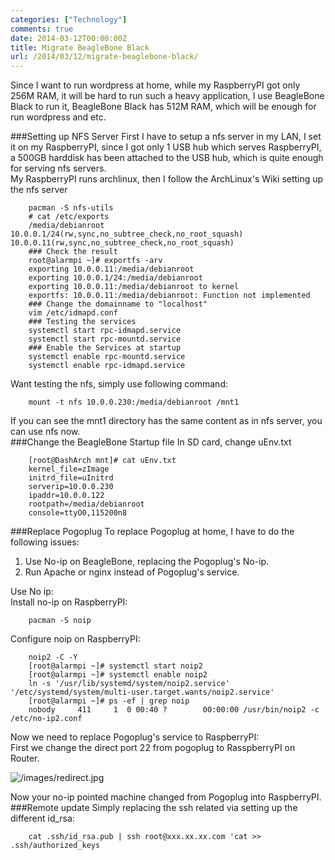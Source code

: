 ```yaml
---
categories: ["Technology"]
comments: true
date: 2014-03-12T00:00:00Z
title: Migrate BeagleBone Black
url: /2014/03/12/migrate-beaglebone-black/
---
```


Since I want to run wordpress at home, while my RaspberryPI got only 256M RAM, it will be hard to run such a heavy application, I use BeagleBone Black to run it, BeagleBone Black has 512M RAM, which will be enough for run wordpress and etc. <br />

###Setting up NFS Server
First I have to setup a nfs server in my LAN, I set it on my RaspberryPI, since I got only 1 USB hub which serves RaspberryPI, a 500GB harddisk has been attached to the USB hub, which is quite enough for serving nfs servers. <br />
My RaspberryPI runs archlinux, then I follow the ArchLinux's Wiki setting up the nfs server<br />

```
	pacman -S nfs-utils
	# cat /etc/exports
	/media/debianroot 10.0.0.1/24(rw,sync,no_subtree_check,no_root_squash) 10.0.0.11(rw,sync,no_subtree_check,no_root_squash)
	### Check the result
	root@alarmpi ~]# exportfs -arv
	exporting 10.0.0.11:/media/debianroot
	exporting 10.0.0.1/24:/media/debianroot
	exporting 10.0.0.11:/media/debianroot to kernel
	exportfs: 10.0.0.11:/media/debianroot: Function not implemented
	### Change the domainname to "localhost"
	vim /etc/idmapd.conf 
	### Testing the services
	systemctl start rpc-idmapd.service
	systemctl start rpc-mountd.service
	### Enable the Services at startup
	systemctl enable rpc-mountd.service
	systemctl enable rpc-idmapd.service

```
Want testing the nfs, simply use following command: <br />

```
	mount -t nfs 10.0.0.230:/media/debianroot /mnt1

```
If you can see the mnt1 directory has the same content as in nfs server, you can use nfs now. <br />
###Change the BeagleBone Startup file
In SD card, change uEnv.txt

```
	[root@DashArch mnt]# cat uEnv.txt
	kernel_file=zImage
	initrd_file=uInitrd
	serverip=10.0.0.230
	ipaddr=10.0.0.122
	rootpath=/media/debianroot
	console=ttyO0,115200n8

```
###Replace Pogoplug
To replace Pogoplug at home, I have to do the following issues:<br />
1. Use No-ip on BeagleBone, replacing the Pogoplug's No-ip.<br />
2. Run Apache or nginx instead of Pogoplug's service. 

Use No ip: <br />
Install no-ip on RaspberryPI:<br />

```
	pacman -S noip

```
Configure noip on RaspberryPI:<br />

```
	noip2 -C -Y
	[root@alarmpi ~]# systemctl start noip2
	[root@alarmpi ~]# systemctl enable noip2
	ln -s '/usr/lib/systemd/system/noip2.service' '/etc/systemd/system/multi-user.target.wants/noip2.service'
	[root@alarmpi ~]# ps -ef | grep noip
	nobody     411     1  0 00:40 ?        00:00:00 /usr/bin/noip2 -c /etc/no-ip2.conf

```

Now we need to replace Pogoplug's service to RaspberryPI:<br />
First we change the direct port 22 from pogoplug to RasspberryPI on Router. <br />

![/images/redirect.jpg](/images/redirect.jpg)

Now your no-ip pointed machine changed from Pogoplug into RaspberryPI. <br />
###Remote update
Simply replacing the ssh related via setting up the different id_rsa:<br />

```
	cat .ssh/id_rsa.pub | ssh root@xxx.xx.xx.com 'cat >> .ssh/authorized_keys

```

